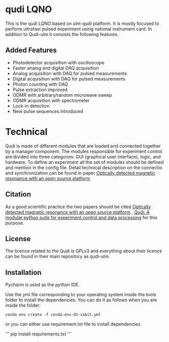 # qudi LQNO

This is the qudi LQNO based on ulm-qudi platform. It is mostly focused to perform ultrafast pulsed experiment using national instrument card. In addition to Qudi-ulm it consists the following features. 

## Added Features

  * Photodetector acquisition with oscilloscope
  * Faster analog and digital DAQ acquisition
  * Analog acquisition with DAQ for pulsed measurements
  * Digital acquisition with DAQ for pulsed measurements
  * Photon counting with DAQ
  * Pulse extraction improved
  * ODMR with arbitrary/random microwave sweep
  * ODMR acquisition with spectrometer
  * Lock-in detection
  * New pulse sequences introduced 
  
# Technical

Qudi is made of different modules that are loaded and connected together by a manager component. The modules responsible for experiment control are divided into three
categories: GUI (graphical user interface), logic, and hardware. To define an experiment all the set of modules should be defined and mention in the config file.
Detail technical description on the connectio and synchronization can be found in paper [Optically detected magnetic resonance with an open source platform](https://arxiv.org/pdf/2205.00005.pdf) 

## Citation

As a good scientific practice the two papers should be cited [Optically detected magnetic resonance with an open source platform](https://arxiv.org/pdf/2205.00005.pdf) 
, [Qudi: A modular python suite for experiment control and data processing](http://doi.org/10.1016/j.softx.2017.02.001) for this purpose.

## License

The licence related to the Qudi is GPLv3 and everything about their licence can be found in their main repository as qudi-ulm.

## Installation
Pycharm is used as the python IDE.

Use the yml file corresponding to your operating system inside the tools folder to install the dependencies. You can do it as follows when you are inside the folder:

```
conda env create -f conda-env-OS-xxbit.yml
```

or you can either use requirement.txt file to install dependencies.

'''
pip install requirements.txt
'''
